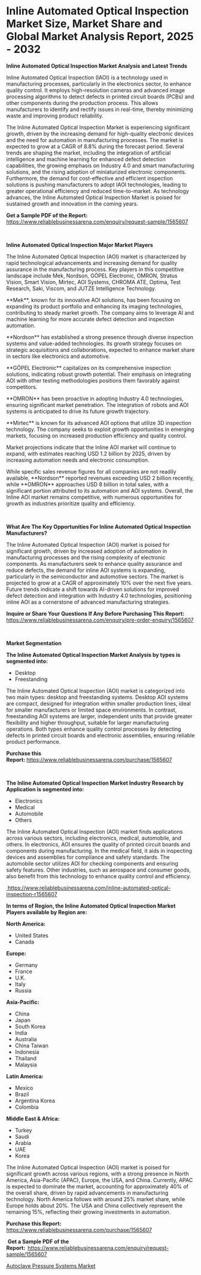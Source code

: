 <p><h1>Inline Automated Optical Inspection Market Size, Market Share and Global Market Analysis Report, 2025 - 2032</h1></p><p><strong>Inline Automated Optical Inspection Market Analysis and Latest Trends</strong></p>
<p><p>Inline Automated Optical Inspection (IAOI) is a technology used in manufacturing processes, particularly in the electronics sector, to enhance quality control. It employs high-resolution cameras and advanced image processing algorithms to detect defects in printed circuit boards (PCBs) and other components during the production process. This allows manufacturers to identify and rectify issues in real-time, thereby minimizing waste and improving product reliability.</p><p>The Inline Automated Optical Inspection Market is experiencing significant growth, driven by the increasing demand for high-quality electronic devices and the need for automation in manufacturing processes. The market is expected to grow at a CAGR of 8.8% during the forecast period. Several trends are shaping the market, including the integration of artificial intelligence and machine learning for enhanced defect detection capabilities, the growing emphasis on Industry 4.0 and smart manufacturing solutions, and the rising adoption of miniaturized electronic components. Furthermore, the demand for cost-effective and efficient inspection solutions is pushing manufacturers to adopt IAOI technologies, leading to greater operational efficiency and reduced time-to-market. As technology advances, the Inline Automated Optical Inspection Market is poised for sustained growth and innovation in the coming years.</p></p>
<p><strong>Get a Sample PDF of the Report:&nbsp;</strong> <a href="https://www.reliablebusinessarena.com/enquiry/request-sample/1565607?utm_campaign=2518&utm_medium=2&utm_source=Github&utm_content=ia&utm_term=11042025&utm_id=inline-automated-optical-inspection">https://www.reliablebusinessarena.com/enquiry/request-sample/1565607</a></p>
<p>&nbsp;</p>
<p><strong>Inline Automated Optical Inspection Major Market Players</strong></p>
<p><p>The Inline Automated Optical Inspection (AOI) market is characterized by rapid technological advancements and increasing demand for quality assurance in the manufacturing process. Key players in this competitive landscape include Mek, Nordson, GÖPEL Electronic, OMRON, Stratus Vision, Smart Vision, Mirtec, AOI Systems, CHROMA ATE, Optima, Test Research, Saki, Viscom, and JUTZE Intelligence Technology.</p><p>**Mek**, known for its innovative AOI solutions, has been focusing on expanding its product portfolio and enhancing its imaging technologies, contributing to steady market growth. The company aims to leverage AI and machine learning for more accurate defect detection and inspection automation.</p><p>**Nordson** has established a strong presence through diverse inspection systems and value-added technologies. Its growth strategy focuses on strategic acquisitions and collaborations, expected to enhance market share in sectors like electronics and automotive.</p><p>**GÖPEL Electronic** capitalizes on its comprehensive inspection solutions, indicating robust growth potential. Their emphasis on integrating AOI with other testing methodologies positions them favorably against competitors.</p><p>**OMRON** has been proactive in adopting Industry 4.0 technologies, ensuring significant market penetration. The integration of robots and AOI systems is anticipated to drive its future growth trajectory.</p><p>**Mirtec** is known for its advanced AOI options that utilize 3D inspection technology. The company seeks to exploit growth opportunities in emerging markets, focusing on increased production efficiency and quality control.</p><p>Market projections indicate that the Inline AOI market will continue to expand, with estimates reaching USD 1.2 billion by 2025, driven by increasing automation needs and electronic consumption.</p><p>While specific sales revenue figures for all companies are not readily available, **Nordson** reported revenues exceeding USD 2 billion recently, while **OMRON** approaches USD 8 billion in total sales, with a significant portion attributed to its automation and AOI systems. Overall, the Inline AOI market remains competitive, with numerous opportunities for growth as industries prioritize quality and efficiency.</p></p>
<p>&nbsp;</p>
<p><strong>What Are The Key Opportunities For Inline Automated Optical Inspection Manufacturers?</strong></p>
<p><p>The Inline Automated Optical Inspection (AOI) market is poised for significant growth, driven by increased adoption of automation in manufacturing processes and the rising complexity of electronic components. As manufacturers seek to enhance quality assurance and reduce defects, the demand for inline AOI systems is expanding, particularly in the semiconductor and automotive sectors. The market is projected to grow at a CAGR of approximately 10% over the next five years. Future trends indicate a shift towards AI-driven solutions for improved defect detection and integration with Industry 4.0 technologies, positioning inline AOI as a cornerstone of advanced manufacturing strategies.</p></p>
<p><strong>Inquire or Share Your Questions If Any Before Purchasing This Report:</strong> <a href="https://www.reliablebusinessarena.com/enquiry/pre-order-enquiry/1565607?utm_campaign=2518&utm_medium=2&utm_source=Github&utm_content=ia&utm_term=11042025&utm_id=inline-automated-optical-inspection">https://www.reliablebusinessarena.com/enquiry/pre-order-enquiry/1565607</a></p>
<p>&nbsp;</p>
<p><strong>Market Segmentation</strong></p>
<p><strong>The Inline Automated Optical Inspection Market Analysis by types is segmented into:</strong></p>
<p><ul><li>Desktop</li><li>Freestanding</li></ul></p>
<p><p>The Inline Automated Optical Inspection (AOI) market is categorized into two main types: desktop and freestanding systems. Desktop AOI systems are compact, designed for integration within smaller production lines, ideal for smaller manufacturers or limited space environments. In contrast, freestanding AOI systems are larger, independent units that provide greater flexibility and higher throughput, suitable for larger manufacturing operations. Both types enhance quality control processes by detecting defects in printed circuit boards and electronic assemblies, ensuring reliable product performance.</p></p>
<p><strong>Purchase this Report:&nbsp;</strong><a href="https://www.reliablebusinessarena.com/purchase/1565607?utm_campaign=2518&utm_medium=2&utm_source=Github&utm_content=ia&utm_term=11042025&utm_id=inline-automated-optical-inspection">https://www.reliablebusinessarena.com/purchase/1565607</a></p>
<p>&nbsp;</p>
<p><strong>The Inline Automated Optical Inspection Market Industry Research by Application is segmented into:</strong></p>
<p><ul><li>Electronics</li><li>Medical</li><li>Automobile</li><li>Others</li></ul></p>
<p><p>The Inline Automated Optical Inspection (AOI) market finds applications across various sectors, including electronics, medical, automobile, and others. In electronics, AOI ensures the quality of printed circuit boards and components during manufacturing. In the medical field, it aids in inspecting devices and assemblies for compliance and safety standards. The automobile sector utilizes AOI for checking components and ensuring safety features. Other industries, such as aerospace and consumer goods, also benefit from this technology to enhance quality control and efficiency.</p></p>
<p><a href="https://www.reliablebusinessarena.com/inline-automated-optical-inspection-r1565607?utm_campaign=2518&utm_medium=2&utm_source=Github&utm_content=ia&utm_term=11042025&utm_id=inline-automated-optical-inspection">&nbsp;https://www.reliablebusinessarena.com/inline-automated-optical-inspection-r1565607</a></p>
<p><strong>In terms of Region, the Inline Automated Optical Inspection Market Players available by Region are:</strong></p>
<p>
    <p> <strong> North America: </strong>
        <ul>
            <li>United States</li>
            <li>Canada</li>
        </ul>
        </p> 
    <p> <strong> Europe: </strong>
        <ul>
            <li>Germany</li>
            <li>France</li>
            <li>U.K.</li>
            <li>Italy</li>
            <li>Russia</li>
        </ul>
        </p> 
    <p> <strong> Asia-Pacific: </strong>
        <ul>
            <li>China</li>
            <li>Japan</li>
            <li>South Korea</li>
            <li>India</li>
            <li>Australia</li>
            <li>China Taiwan</li>
            <li>Indonesia</li>
            <li>Thailand</li>
            <li>Malaysia</li>
        </ul>
        </p> 
    <p> <strong> Latin America: </strong>
        <ul>
            <li>Mexico</li>
            <li>Brazil</li>
            <li>Argentina Korea</li>
            <li>Colombia</li>
        </ul>
        </p> 
    <p> <strong> Middle East & Africa: </strong>
        <ul>
            <li>Turkey</li>
            <li>Saudi</li>
            <li>Arabia</li>
            <li>UAE</li>
            <li>Korea</li>
        </ul>
    </p>
    </p>
<p><p>The Inline Automated Optical Inspection (AOI) market is poised for significant growth across various regions, with a strong presence in North America, Asia-Pacific (APAC), Europe, the USA, and China. Currently, APAC is expected to dominate the market, accounting for approximately 40% of the overall share, driven by rapid advancements in manufacturing technology. North America follows with around 25% market share, while Europe holds about 20%. The USA and China collectively represent the remaining 15%, reflecting their growing investments in automation.</p></p>
<p><strong>Purchase this Report: </strong><a href="https://www.reliablebusinessarena.com/purchase/1565607?utm_campaign=2518&utm_medium=2&utm_source=Github&utm_content=ia&utm_term=11042025&utm_id=inline-automated-optical-inspection">https://www.reliablebusinessarena.com/purchase/1565607</a></p>
<p>&nbsp;<strong>Get a Sample PDF of the Report:&nbsp;&nbsp;</strong><a href="https://www.reliablebusinessarena.com/enquiry/request-sample/1565607?utm_campaign=2518&utm_medium=2&utm_source=Github&utm_content=ia&utm_term=11042025&utm_id=inline-automated-optical-inspection">https://www.reliablebusinessarena.com/enquiry/request-sample/1565607</a></p>
<p><strong></strong></p>
<p><p><a href="https://github.com/lemiranajd/Market-Research-Report-List-1/blob/main/autoclave-pressure-systems-market.md?utm_campaign=2518&utm_medium=2&utm_source=Github&utm_content=ia&utm_term=11042025&utm_id=inline-automated-optical-inspection">Autoclave Pressure Systems Market</a></p></p>